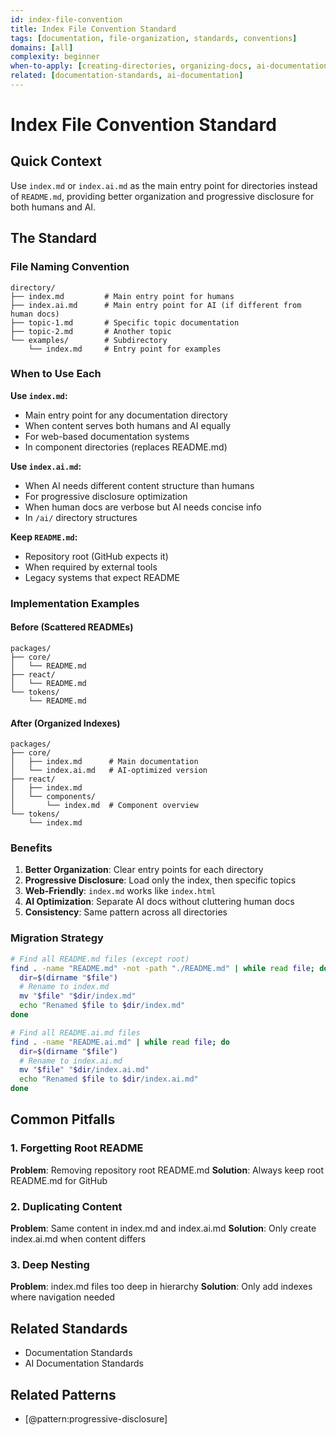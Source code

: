 ```yaml
---
id: index-file-convention
title: Index File Convention Standard
tags: [documentation, file-organization, standards, conventions]
domains: [all]
complexity: beginner
when-to-apply: [creating-directories, organizing-docs, ai-documentation]
related: [documentation-standards, ai-documentation]
---
```


# Index File Convention Standard

## Quick Context
Use `index.md` or `index.ai.md` as the main entry point for directories instead of `README.md`, providing better organization and progressive disclosure for both humans and AI.

## The Standard

### File Naming Convention

```text
directory/
├── index.md         # Main entry point for humans
├── index.ai.md      # Main entry point for AI (if different from human docs)
├── topic-1.md       # Specific topic documentation
├── topic-2.md       # Another topic
└── examples/        # Subdirectory
    └── index.md     # Entry point for examples
```

### When to Use Each

**Use `index.md`:**
- Main entry point for any documentation directory
- When content serves both humans and AI equally
- For web-based documentation systems
- In component directories (replaces README.md)

**Use `index.ai.md`:**
- When AI needs different content structure than humans
- For progressive disclosure optimization
- When human docs are verbose but AI needs concise info
- In `/ai/` directory structures

**Keep `README.md`:**
- Repository root (GitHub expects it)
- When required by external tools
- Legacy systems that expect README

### Implementation Examples

#### Before (Scattered READMEs)
```
packages/
├── core/
│   └── README.md
├── react/
│   └── README.md
└── tokens/
    └── README.md
```

#### After (Organized Indexes)
```
packages/
├── core/
│   ├── index.md      # Main documentation
│   └── index.ai.md   # AI-optimized version
├── react/
│   ├── index.md
│   └── components/
│       └── index.md  # Component overview
└── tokens/
    └── index.md
```

### Benefits

1. **Better Organization**: Clear entry points for each directory
2. **Progressive Disclosure**: Load only the index, then specific topics
3. **Web-Friendly**: `index.md` works like `index.html`
4. **AI Optimization**: Separate AI docs without cluttering human docs
5. **Consistency**: Same pattern across all directories

### Migration Strategy

```bash
# Find all README.md files (except root)
find . -name "README.md" -not -path "./README.md" | while read file; do
  dir=$(dirname "$file")
  # Rename to index.md
  mv "$file" "$dir/index.md"
  echo "Renamed $file to $dir/index.md"
done

# Find all README.ai.md files
find . -name "README.ai.md" | while read file; do
  dir=$(dirname "$file")
  # Rename to index.ai.md
  mv "$file" "$dir/index.ai.md"
  echo "Renamed $file to $dir/index.ai.md"
done
```

## Common Pitfalls

### 1. Forgetting Root README
**Problem**: Removing repository root README.md
**Solution**: Always keep root README.md for GitHub

### 2. Duplicating Content
**Problem**: Same content in index.md and index.ai.md
**Solution**: Only create index.ai.md when content differs

### 3. Deep Nesting
**Problem**: index.md files too deep in hierarchy
**Solution**: Only add indexes where navigation needed

## Related Standards
- Documentation Standards
- AI Documentation Standards

## Related Patterns  
- [@pattern:progressive-disclosure]
